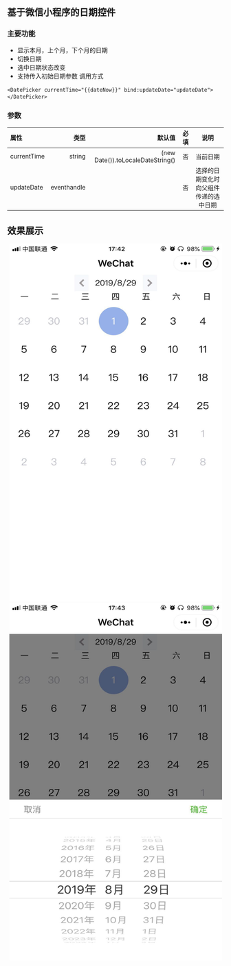 ## 基于微信小程序的日期控件
### 主要功能
- 显示本月，上个月，下个月的日期
- 切换日期
- 选中日期状态改变
- 支持传入初始日期参数  调用方式
```
<DatePicker currentTime="{{dateNow}}" bind:updateDate="updateDate"></DatePicker>
```
### 参数  
| 属性         |    类型       |  默认值  |  必填      | 说明  |
| :----------  | ------------:| ---------------------:|------------:|:----------------------:|
| currentTime  |  string      |     (new Date()).toLocaleDateString()      |    否    |当前日期|
| updateDate   |  eventhandle |          |     否       |       选择的日期变化时向父组件传递的选中日期

## 效果展示
<div align="center">
 <img src="https://github.com/hanzhecheng/wxappDatePicker/blob/master/img/current.jpg"  height="830" width="495">
 <img src="https://github.com/hanzhecheng/wxappDatePicker/blob/master/img/select.jpg"  height="830" width="495">
</div>